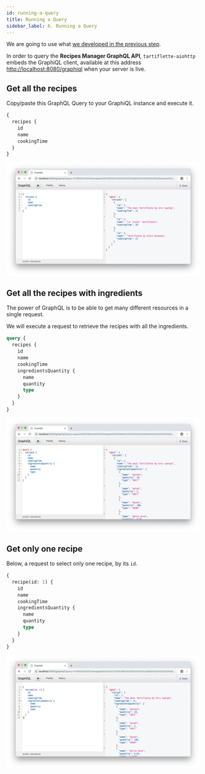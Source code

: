 ```yaml
---
id: running-a-query
title: Running a Query
sidebar_label: 6. Running a Query
---
```


We are going to use what [we developed in the previous step](/docs/tutorial/write-your-resolvers).

In order to query the **Recipes Manager GraphQL API**, `tartiflette-aiohttp` embeds the GraphiQL client, available at this address [http://localhost:8080/graphiql](http://localhost:8080/graphiql) when your server is live.

## Get all the recipes

Copy/paste this GraphQL Query to your GraphiQL instance and execute it.

```graphql
{
  recipes {
    id
    name
    cookingTime
  }
}
```

![All recipes](/docs/assets/query-all-recipes.png)

## Get all the recipes with ingredients

The power of GraphQL is to be able to get many different resources in a single request.

We will execute a request to retrieve the recipes with all the ingredients.

```graphql
query {
  recipes {
    id
    name
    cookingTime
    ingredientsQuantity {
      name
      quantity
      type
    }
  }
}
```

![All recipes with ingredients](/docs/assets/query-all-recipes-with-ingredients.png)

## Get only one recipe

Below, a request to select only one recipe, by its `id`.

```graphql
{
  recipe(id: 1) {
    id
    name
    cookingTime
    ingredientsQuantity {
      name
      quantity
      type
    }
  }
}
```

![Only one recipe](/docs/assets/query-one-recipe.png)
